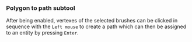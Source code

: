 ### Polygon to path subtool
After being enabled, vertexes of the selected brushes can be clicked in sequence with the `Left mouse`  to create a path which can then be assigned to an entity by pressing `Enter`.
